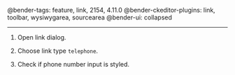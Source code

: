 @bender-tags: feature, link, 2154, 4.11.0
@bender-ckeditor-plugins: link, toolbar, wysiwygarea, sourcearea
@bender-ui: collapsed

----

1. Open link dialog.

1. Choose link type `telephone`.

1. Check if phone number input is styled.

